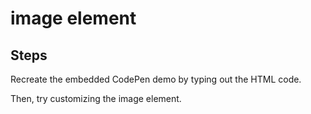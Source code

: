# image element

## Steps

Recreate the embedded CodePen demo by typing out the HTML code.

Then, try customizing the image element.
